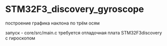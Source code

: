 # STM32F3_discovery_gyroscope
 построение графика наклона по трём осям

запуск - core/src/main.c
требуется отладочная плата STM32F3discovery с гироскопом

